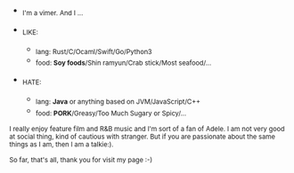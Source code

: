 * <sub> I'm a vimer. And I ... </sub>

* <sub> LIKE: </sub>
  * <sub> lang: Rust/C/Ocaml/Swift/Go/Python3 </sub>
  * <sub> food: **Soy foods**/Shin ramyun/Crab stick/Most seafood/... </sub>
  
* <sub> HATE: </sub> 
  * <sub> lang: **Java** or anything based on JVM/JavaScript/C++ </sub>
  * <sub> food: **PORK**/Greasy/Too Much Sugary or Spicy/... </sub>
  
  
<sub> I really enjoy feature film and R&B music and I'm sort of a fan of Adele. </sub>
<sub> I am not very good at social thing, kind of cautious with stranger. But if you are passionate about the same things as I am, then I am a talkie:). </sub>

<sub> So far, that's all, thank you for visit my page :-) </sub>
